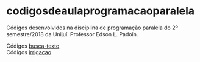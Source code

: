 # codigosdeaulaprogramacaoparalela
Códigos desenvolvidos na disciplina de programação paralela do 2º semestre/2018 da Unijuí.
Professor Edson L. Padoin.

Códigos [busca-texto](https://github.com/cristianokunas/codigosdeaulaprogramacaoparalela/tree/master/busca-texto)\
Códigos [irrigacao](https://github.com/cristianokunas/codigosdeaulaprogramacaoparalela/tree/master/irrigacao)
